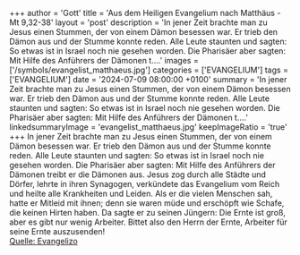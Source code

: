 +++
author = 'Gott'
title = 'Aus dem Heiligen Evangelium nach Matthäus - Mt 9,32-38'
layout = 'post'
description = 'In jener Zeit brachte man zu Jesus einen Stummen, der von einem Dämon besessen war. Er trieb den Dämon aus und der Stumme konnte reden. Alle Leute staunten und sagten: So etwas ist in Israel noch nie gesehen worden. Die Pharisäer aber sagten: Mit Hilfe des Anführers der Dämonen t....'
images = ['/symbols/evangelist_matthaeus.jpg']
categories = ['EVANGELIUM']
tags = ['EVANGELIUM']
date = '2024-07-09 08:00:00 +0100'
summary = 'In jener Zeit brachte man zu Jesus einen Stummen, der von einem Dämon besessen war. Er trieb den Dämon aus und der Stumme konnte reden. Alle Leute staunten und sagten: So etwas ist in Israel noch nie gesehen worden. Die Pharisäer aber sagten: Mit Hilfe des Anführers der Dämonen t....'
linkedsummaryImage = 'evangelist_matthaeus.jpg'
keepImageRatio = 'true'
+++
In jener Zeit brachte man zu Jesus einen Stummen, der von einem Dämon besessen war.
Er trieb den Dämon aus und der Stumme konnte reden. Alle Leute staunten und sagten: So etwas ist in Israel noch nie gesehen worden.
Die Pharisäer aber sagten: Mit Hilfe des Anführers der Dämonen treibt er die Dämonen aus.<!--more-->
Jesus zog durch alle Städte und Dörfer, lehrte in ihren Synagogen, verkündete das Evangelium vom Reich und heilte alle Krankheiten und Leiden.
Als er die vielen Menschen sah, hatte er Mitleid mit ihnen; denn sie waren müde und erschöpft wie Schafe, die keinen Hirten haben.
Da sagte er zu seinen Jüngern: Die Ernte ist groß, aber es gibt nur wenig Arbeiter.
Bittet also den Herrn der Ernte, Arbeiter für seine Ernte auszusenden!<br> [Quelle: Evangelizo](https://evangeliumtagfuertag.org/DE/gospel)